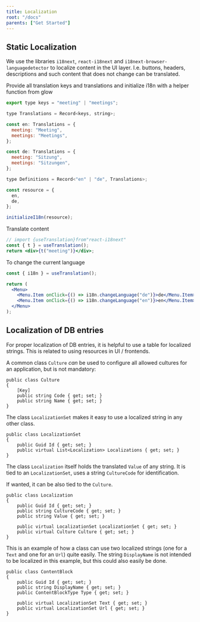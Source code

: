 ```yaml
---
title: Localization
root: "/docs"
parents: ["Get Started"]
---
```


## Static Localization

We use the libraries `i18next`, `react-i18next` and `i18next-browser-languagedetector` to localize content in the UI layer. I.e. buttons, headers, descriptions and such content that does not change can be translated.

Provide all translation keys and translations and initialize i18n with a helper function from glow

```jsx
export type keys = "meeting" | "meetings";

type Translations = Record<keys, string>;

const en: Translations = {
  meeting: "Meeting",
  meetings: "Meetings",
};

const de: Translations = {
  meeting: "Sitzung",
  meetings: "Sitzungen",
};

type Definitions = Record<"en" | "de", Translations>;

const resource = {
  en,
  de,
};

initializeI18n(resource);
```

Translate content

```jsx
// import {useTranslation}from"react-i18next"
const { t } = useTranslation();
return <div>{t("meeting")}</div>;
```

To change the current language

```jsx
const { i18n } = useTranslation();

return (
  <Menu>
    <Menu.Item onClick={() => i18n.changeLanguage("de")}>de</Menu.Item>
    <Menu.Item onClick={() => i18n.changeLanguage("en")}>en</Menu.Item>
  </Menu>
);
```

## Localization of DB entries

For proper localization of DB entries, it is helpful to use a table for localized strings. This is related to using resources in UI / frontends.

A common class `Culture` _can_ be used to configure all allowed cultures for an application, but is not mandatory:

    public class Culture
    {
        [Key]
        public string Code { get; set; }
        public string Name { get; set; }
    }

The class `LocalizationSet` makes it easy to use a localized string in any other class.

    public class LocalizationSet
    {
        public Guid Id { get; set; }
        public virtual List<Localization> Localizations { get; set; }
    }

The class `Localization` itself holds the translated `Value` of any string. It is tied to an `LocalizationSet`, uses a string `CultureCode` for identification.

If wanted, it can be also tied to the `Culture`.

    public class Localization
    {
        public Guid Id { get; set; }
        public string CultureCode { get; set; }
        public string Value { get; set; }

        public virtual LocalizationSet LocalizationSet { get; set; }
        public virtual Culture Culture { get; set; }
    }

This is an example of how a class can use two localized strings (one for a `Text` and one for an `Url`) quite easily. The string `DisplayName` is not intended to be localized in this example, but this could also easily be done.

    public class ContentBlock
    {
        public Guid Id { get; set; }
        public string DisplayName { get; set; }
        public ContentBlockType Type { get; set; }

        public virtual LocalizationSet Text { get; set; }
        public virtual LocalizationSet Url { get; set; }
    }
